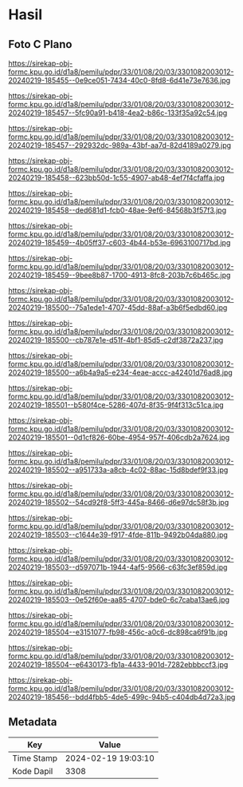 # Hasil

## Foto C Plano

https://sirekap-obj-formc.kpu.go.id/d1a8/pemilu/pdpr/33/01/08/20/03/3301082003012-20240219-185455--0e9ce051-7434-40c0-8fd8-6d41e73e7636.jpg

https://sirekap-obj-formc.kpu.go.id/d1a8/pemilu/pdpr/33/01/08/20/03/3301082003012-20240219-185457--5fc90a91-b418-4ea2-b86c-133f35a92c54.jpg

https://sirekap-obj-formc.kpu.go.id/d1a8/pemilu/pdpr/33/01/08/20/03/3301082003012-20240219-185457--292932dc-989a-43bf-aa7d-82d4189a0279.jpg

https://sirekap-obj-formc.kpu.go.id/d1a8/pemilu/pdpr/33/01/08/20/03/3301082003012-20240219-185458--623bb50d-1c55-4907-ab48-4ef7f4cfaffa.jpg

https://sirekap-obj-formc.kpu.go.id/d1a8/pemilu/pdpr/33/01/08/20/03/3301082003012-20240219-185458--ded681d1-fcb0-48ae-9ef6-84568b3f57f3.jpg

https://sirekap-obj-formc.kpu.go.id/d1a8/pemilu/pdpr/33/01/08/20/03/3301082003012-20240219-185459--4b05ff37-c603-4b44-b53e-6963100717bd.jpg

https://sirekap-obj-formc.kpu.go.id/d1a8/pemilu/pdpr/33/01/08/20/03/3301082003012-20240219-185459--9bee8b87-1700-4913-8fc8-203b7c6b465c.jpg

https://sirekap-obj-formc.kpu.go.id/d1a8/pemilu/pdpr/33/01/08/20/03/3301082003012-20240219-185500--75a1ede1-4707-45dd-88af-a3b6f5edbd60.jpg

https://sirekap-obj-formc.kpu.go.id/d1a8/pemilu/pdpr/33/01/08/20/03/3301082003012-20240219-185500--cb787e1e-d51f-4bf1-85d5-c2df3872a237.jpg

https://sirekap-obj-formc.kpu.go.id/d1a8/pemilu/pdpr/33/01/08/20/03/3301082003012-20240219-185500--a6b4a9a5-e234-4eae-accc-a42401d76ad8.jpg

https://sirekap-obj-formc.kpu.go.id/d1a8/pemilu/pdpr/33/01/08/20/03/3301082003012-20240219-185501--b580f4ce-5286-407d-8f35-9f4f313c51ca.jpg

https://sirekap-obj-formc.kpu.go.id/d1a8/pemilu/pdpr/33/01/08/20/03/3301082003012-20240219-185501--0d1cf826-60be-4954-957f-406cdb2a7624.jpg

https://sirekap-obj-formc.kpu.go.id/d1a8/pemilu/pdpr/33/01/08/20/03/3301082003012-20240219-185502--a951733a-a8cb-4c02-88ac-15d8bdef9f33.jpg

https://sirekap-obj-formc.kpu.go.id/d1a8/pemilu/pdpr/33/01/08/20/03/3301082003012-20240219-185502--54cd92f8-5ff3-445a-8466-d6e97dc58f3b.jpg

https://sirekap-obj-formc.kpu.go.id/d1a8/pemilu/pdpr/33/01/08/20/03/3301082003012-20240219-185503--c1644e39-f917-4fde-811b-9492b04da880.jpg

https://sirekap-obj-formc.kpu.go.id/d1a8/pemilu/pdpr/33/01/08/20/03/3301082003012-20240219-185503--d597071b-1944-4af5-9566-c63fc3ef859d.jpg

https://sirekap-obj-formc.kpu.go.id/d1a8/pemilu/pdpr/33/01/08/20/03/3301082003012-20240219-185503--0e52f60e-aa85-4707-bde0-6c7caba13ae6.jpg

https://sirekap-obj-formc.kpu.go.id/d1a8/pemilu/pdpr/33/01/08/20/03/3301082003012-20240219-185504--e3151077-fb98-456c-a0c6-dc898ca6f91b.jpg

https://sirekap-obj-formc.kpu.go.id/d1a8/pemilu/pdpr/33/01/08/20/03/3301082003012-20240219-185504--e6430173-fb1a-4433-901d-7282ebbbccf3.jpg

https://sirekap-obj-formc.kpu.go.id/d1a8/pemilu/pdpr/33/01/08/20/03/3301082003012-20240219-185456--bdd4fbb5-4de5-499c-94b5-c404db4d72a3.jpg


## Metadata

| Key        | Value               |
| ---------- | ------------------- |
| Time Stamp | 2024-02-19 19:03:10 |
| Kode Dapil | 3308                |



